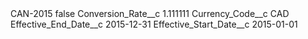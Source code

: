 <?xml version="1.0" encoding="UTF-8"?>
<CustomMetadata xmlns="http://soap.sforce.com/2006/04/metadata" xmlns:xsi="http://www.w3.org/2001/XMLSchema-instance" xmlns:xsd="http://www.w3.org/2001/XMLSchema">
    <label>CAN-2015</label>
    <protected>false</protected>
    <values>
        <field>Conversion_Rate__c</field>
        <value xsi:type="xsd:double">1.111111</value>
    </values>
    <values>
        <field>Currency_Code__c</field>
        <value xsi:type="xsd:string">CAD</value>
    </values>
    <values>
        <field>Effective_End_Date__c</field>
        <value xsi:type="xsd:date">2015-12-31</value>
    </values>
    <values>
        <field>Effective_Start_Date__c</field>
        <value xsi:type="xsd:date">2015-01-01</value>
    </values>
</CustomMetadata>
